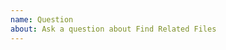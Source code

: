 ```yaml
---
name: Question
about: Ask a question about Find Related Files
---
```


<!-- Please search existing issues to avoid creating duplicates. -->
